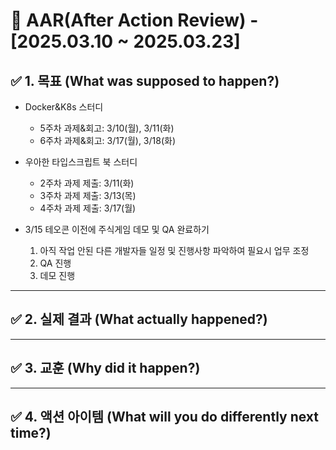 # 📌 AAR(After Action Review) - [2025.03.10 ~ 2025.03.23]

## ✅ 1. 목표 (What was supposed to happen?)

- Docker&K8s 스터디

  - 5주차 과제&회고: 3/10(월), 3/11(화)
  - 6주차 과제&회고: 3/17(월), 3/18(화)

- 우아한 타입스크립트 북 스터디

  - 2주차 과제 제출: 3/11(화)
  - 3주차 과제 제출: 3/13(목)
  - 4주차 과제 제출: 3/17(월)

- 3/15 테오콘 이전에 주식게임 데모 및 QA 완료하기
  1. 아직 작업 안된 다른 개발자들 일정 및 진행사항 파악하여 필요시 업무 조정
  2. QA 진행
  3. 데모 진행

---

## ✅ 2. 실제 결과 (What actually happened?)

---

## ✅ 3. 교훈 (Why did it happen?)

---

## ✅ 4. 액션 아이템 (What will you do differently next time?)
